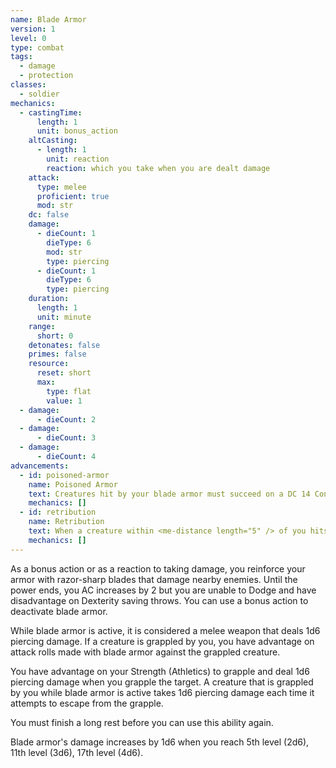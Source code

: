 ```yaml
---
name: Blade Armor
version: 1
level: 0
type: combat
tags:
  - damage
  - protection
classes:
  - soldier
mechanics:
  - castingTime:
      length: 1
      unit: bonus_action
    altCasting:
      - length: 1
        unit: reaction
        reaction: which you take when you are dealt damage
    attack:
      type: melee
      proficient: true
      mod: str
    dc: false
    damage:
      - dieCount: 1
        dieType: 6
        mod: str
        type: piercing
      - dieCount: 1
        dieType: 6
        type: piercing
    duration:
      length: 1
      unit: minute
    range:
      short: 0
    detonates: false
    primes: false
    resource:
      reset: short
      max:
        type: flat
        value: 1
  - damage:
      - dieCount: 2
  - damage:
      - dieCount: 3
  - damage:
      - dieCount: 4
advancements:
  - id: poisoned-armor
    name: Poisoned Armor
    text: Creatures hit by your blade armor must succeed on a DC 14 Constitution saving throw or become poisoned for 1 hour.
    mechanics: []
  - id: retribution
    name: Retribution
    text: When a creature within <me-distance length="5" /> of you hits you with a melee attack while blade armor is active, you may use your reaction to make a melee weapon attack with blade armor against the creature.
    mechanics: []
---
```

As a bonus action or as a reaction to taking damage, you reinforce your armor with razor-sharp blades that damage
nearby enemies. Until the power ends, you AC increases by 2 but you are unable to Dodge and have disadvantage on Dexterity
saving throws. You can use a bonus action to deactivate blade armor.

While blade armor is active, it is considered a melee weapon that deals 1d6 piercing damage. If a creature is grappled by
you, you have advantage on attack rolls made with blade armor against the grappled creature.

You have advantage on your Strength (Athletics) to grapple and deal 1d6 piercing damage when you grapple the target.
A creature that is grappled by you while blade armor is active takes 1d6 piercing damage each time it attempts to
escape from the grapple.

You must finish a long rest before you can use this ability again.

Blade armor's damage increases by 1d6 when you reach 5th level (2d6), 11th level (3d6), 17th level (4d6).
